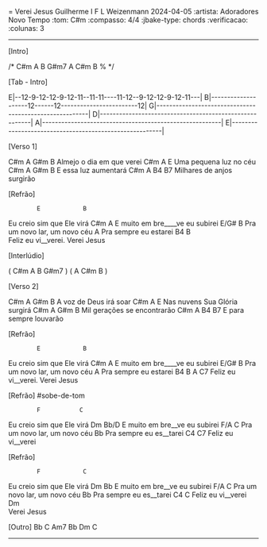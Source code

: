 = Verei Jesus
Guilherme I F L Weizenmann
2024-04-05
:artista: Adoradores Novo Tempo
:tom: C#m
:compasso: 4/4
:jbake-type: chords
:verificacao:
:colunas: 3

----

[Intro]

/*  C#m  A    B  G#m7
    A    C#m  B  %     */

[Tab - Intro]

E|--12-9-12-12-9-12-11--11-11----11-12--9-12-12-9-12-11---|
B|--------------------12------12------------------------12|
G|--------------------------------------------------------|
D|--------------------------------------------------------|
A|--------------------------------------------------------|
E|--------------------------------------------------------|

[Verso 1]

C#m          A              G#m  B
   Almejo o dia em que verei
C#m        A             E
   Uma pequena luz no céu
C#m          A         G#m  B
   E essa luz aumentará
C#m             A            B4  B7
   Milhares de anjos surgirão

[Refrão]

            E            B
Eu creio sim que Ele virá
              C#m              A
E muito em bre____ve eu subirei
                E/G#             B
Pra um novo lar,      um novo céu
                     A
Pra sempre eu estarei
           B4       B           
Feliz eu vi__verei.  Verei Jesus

[Interlúdio]

( C#m  A  B  G#m7 )
( A  C#m  B )

[Verso 2]

C#m           A          G#m  B
   A voz de Deus irá soar
C#m            A          E
   Nas nuvens Sua Glória surgirá
C#m            A              G#m  B
   Mil gerações se encontrarão
C#m          A           B4  B7
   E para sempre louvarão

[Refrão]

            E            B
Eu creio sim que Ele virá
              C#m              A
E muito em bre____ve eu subirei
                E/G#             B
Pra um novo lar,      um novo céu
                     A
Pra sempre eu estarei
           B4      B             A  C7
Feliz eu vi__verei.  Verei Jesus

[Refrão]
#sobe-de-tom

            F           C
Eu creio sim que Ele virá
              Dm             Bb/D
E muito em bre__ve eu subirei
                F/A             C
Pra um novo lar,     um novo céu
                Bb
Pra sempre eu es__tarei
           C4      C7
Feliz eu vi__verei

[Refrão]

            F            C
Eu creio sim que Ele virá
              Dm             Bb
E muito em bre__ve eu subirei
                F/A             C
Pra um novo lar,     um novo céu
                Bb
Pra sempre eu es__tarei
           C4      C
Feliz eu vi__verei
           Dm   
Verei Jesus

[Outro]
Bb  C  Am7
Bb  Dm  C

----